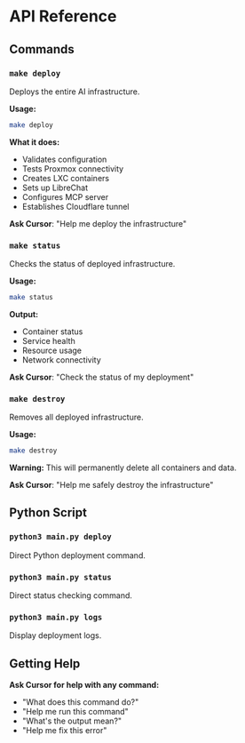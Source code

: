 # API Reference

## Commands

### `make deploy`
Deploys the entire AI infrastructure.

**Usage:**
```bash
make deploy
```

**What it does:**
- Validates configuration
- Tests Proxmox connectivity
- Creates LXC containers
- Sets up LibreChat
- Configures MCP server
- Establishes Cloudflare tunnel

**Ask Cursor**: "Help me deploy the infrastructure"

### `make status`
Checks the status of deployed infrastructure.

**Usage:**
```bash
make status
```

**Output:**
- Container status
- Service health
- Resource usage
- Network connectivity

**Ask Cursor**: "Check the status of my deployment"

### `make destroy`
Removes all deployed infrastructure.

**Usage:**
```bash
make destroy
```

**Warning:** This will permanently delete all containers and data.

**Ask Cursor**: "Help me safely destroy the infrastructure"

## Python Script

### `python3 main.py deploy`
Direct Python deployment command.

### `python3 main.py status`
Direct status checking command.

### `python3 main.py logs`
Display deployment logs.

## Getting Help

**Ask Cursor for help with any command:**
- "What does this command do?"
- "Help me run this command"
- "What's the output mean?"
- "Help me fix this error"
